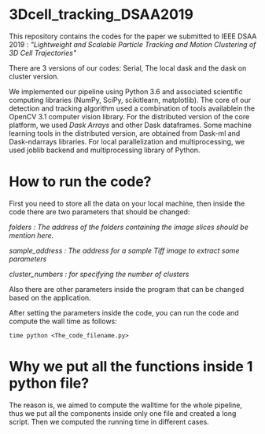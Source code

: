 # 3Dcell_tracking_DSAA2019
This repository contains the codes for the paper we submitted to IEEE DSAA 2019 :
_"Lightweight and Scalable Particle Tracking and Motion Clustering of 3D Cell Trajectories"_

There are 3 versions of our codes: Serial, The local dask and the dask on cluster version. 

We implemented our pipeline using Python 3.6 and associated scientific computing libraries (NumPy, SciPy, scikitlearn, matplotlib). The core of our detection and tracking algorithm used a combination of tools availablein the OpenCV 3.1 computer vision library. For the distributed version of the core platform, we used *Dask Arrays* and other Dask dataframes. Some machine learning tools in the distributed version, are obtained from Dask-ml and Dask-ndarrays libraries. For local parallelization and multiprocessing, we used joblib backend and multiprocessing library of Python.

# How to run the code?
First you need to store all the data on your local machine, then inside the code there are two
parameters that should be changed:

_folders : The address of the folders containing the image slices should be mention here._

_sample_address : The address for a sample Tiff image to extract some parameters_

_cluster_numbers : for specifying the number of clusters_

Also there are other parameters inside the program that can be changed based on the application.

After setting the parameters inside the code, you can run the code and compute the wall time as follows:

`time python <The_code_filename.py>` 
# Why we put all the functions inside 1 python file?

The reason is, we aimed to compute the walltime for the whole pipeline, thus we put all the components inside only one file and created a long script. Then we computed the running time in different cases.
